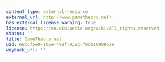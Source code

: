 ```yaml
---
content_type: external-resource
external_url: http://www.gametheory.net/
has_external_license_warning: true
license: https://en.wikipedia.org/wiki/All_rights_reserved
status: ''
title: GameTheory.net
uid: 68c6f5e9-1b5e-492f-932c-f8de1690962e
wayback_url: ''
---
```

